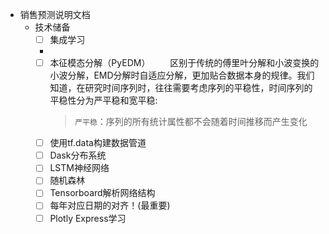 + 销售预测说明文档
    + 技术储备
        - [ ] 集成学习
        + 
        - [ ] 本征模态分解（PyEDM）
            &emsp;&emsp;区别于传统的傅里叶分解和小波变换的小波分解，EMD分解时自适应分解，更加贴合数据本身的规律。我们知道，在研究时间序列时，往往需要考虑序列的平稳性，时间序列的平稳性分为严平稳和宽平稳:
            > `严平稳`：序列的所有统计属性都不会随着时间推移而产生变化
        - [ ] 使用tf.data构建数据管道
        - [ ] Dask分布系统
        - [ ] LSTM神经网络
        - [ ] 随机森林
        - [ ] Tensorboard解析网络结构
        - [ ] 每年对应日期的对齐！(最重要) 
        - [ ] Plotly Express学习